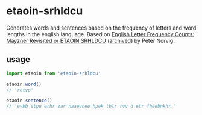 # etaoin-srhldcu

Generates words and sentences based on the frequency of letters and word lengths in the english language. Based on [English Letter Frequency Counts: Mayzner Revisited or ETAOIN SRHLDCU](http://norvig.com/mayzner.html) ([archived](https://web.archive.org/web/20170724170444/http://norvig.com/mayzner.html)) by Peter Norvig.

## usage

```javascript
import etaoin from 'etaoin-srhldcu'

etaoin.word()
// 'retvp'

etaoin.sentence()
// 'evbb etpu erhr zar naaevnee hpek tblr rvv d etr fheebnkhr.'
```
